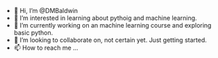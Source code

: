 - 👋 Hi, I’m @DMBaldwin
- 👀 I’m interested in learning about pythoig and machine learning.
- 🌱 I’m currently working on an machine learning course and exploring basic python.
- 💞️ I’m looking to collaborate on, not certain yet.  Just getting started.
- 📫 How to reach me ...

<!---
DMBaldwin/DMBaldwin is a ✨ special ✨ repository because its `README.md` (this file) appears on your GitHub profile.
You can click the Preview link to take a look at your changes.
--->
